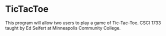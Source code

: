 # TicTacToe
This program will allow two users to play a game of Tic-Tac-Toe. CSCI 1733 taught by Ed Seifert at Minneapolis Community College.
